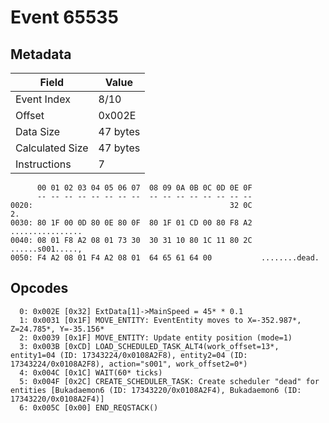 # Event 65535

## Metadata

| Field           | Value    |
|-----------------|----------|
| Event Index     | 8/10     |
| Offset          | 0x002E   |
| Data Size       | 47 bytes |
| Calculated Size | 47 bytes |
| Instructions    | 7        |

```
      00 01 02 03 04 05 06 07  08 09 0A 0B 0C 0D 0E 0F
      -- -- -- -- -- -- -- --  -- -- -- -- -- -- -- --
0020:                                            32 0C                2.
0030: 80 1F 00 0D 80 0E 80 0F  80 1F 01 CD 00 80 F8 A2  ................
0040: 08 01 F8 A2 08 01 73 30  30 31 10 80 1C 11 80 2C  ......s001.....,
0050: F4 A2 08 01 F4 A2 08 01  64 65 61 64 00           ........dead.   
```

## Opcodes

```
  0: 0x002E [0x32] ExtData[1]->MainSpeed = 45* * 0.1
  1: 0x0031 [0x1F] MOVE_ENTITY: EventEntity moves to X=-352.987*, Z=24.785*, Y=-35.156*
  2: 0x0039 [0x1F] MOVE_ENTITY: Update entity position (mode=1)
  3: 0x003B [0xCD] LOAD_SCHEDULED_TASK_ALT4(work_offset=13*, entity1=04 (ID: 17343224/0x0108A2F8), entity2=04 (ID: 17343224/0x0108A2F8), action="s001", work_offset2=0*)
  4: 0x004C [0x1C] WAIT(60* ticks)
  5: 0x004F [0x2C] CREATE_SCHEDULER_TASK: Create scheduler "dead" for entities [Bukadaemon6 (ID: 17343220/0x0108A2F4), Bukadaemon6 (ID: 17343220/0x0108A2F4)]
  6: 0x005C [0x00] END_REQSTACK()
```
